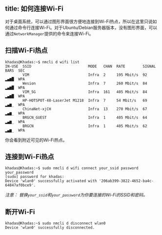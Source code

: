 title: 如何连接Wi-Fi
---

对于桌面系统，可以通过图形界面很方便地连接到Wi-Fi热点，所以在这里只说如何通过命令行连接Wi-Fi。对于Ubuntu/Debian服务器版本，没有图形界面，可以通过`NetworkManager`提供的命令来连接Wi-Fi。

## 扫描Wi-Fi热点
```
khadas@Khadas:~$ nmcli d wifi list
IN-USE  SSID                          MODE   CHAN  RATE        SIGNAL  BARS  SEC
        VIM                           Infra  2     195 Mbit/s  92      ▂▄▆█  WPA
        Wesion                        Infra  7     260 Mbit/s  84      ▂▄▆█  WPA
        VIM_5G                        Infra  161   405 Mbit/s  84      ▂▄▆█  WPA
        HP-HOTSPOT-48-LaserJet M1218  Infra  7     54 Mbit/s   69      ▂▄▆_  WPA
        ChinaNet-xjCH                 Infra  13    270 Mbit/s  67      ▂▄▆_  WPA
        BRGCN_GUEST                   Infra  1     405 Mbit/s  64      ▂▄▆_  WPA
        BRGCN                         Infra  1     405 Mbit/s  62      ▂▄▆_  WPA
```
你会看到附近可见的Wi-Fi热点。

## 连接到Wi-Fi热点
```
khadas@Khadas:~$ sudo nmcli d wifi connect your_ssid password your_password
[sudo] password for khadas:
Device 'wlan0' successfully activated with '206ab399-3822-4652-ba4c-64847af0bce9'.
```
*注意： 替换`your_ssid`和`your_password`为你要连接的Wi-Fi的SSID和密码。*

## 断开Wi-Fi
```
khadas@Khadas:~$ sudo nmcli d disconnect wlan0
Device 'wlan0' successfully disconnected.
```
